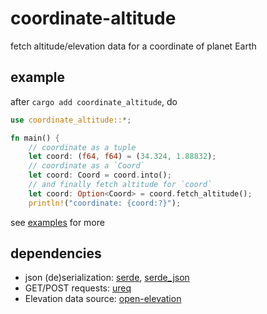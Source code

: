 # coordinate-altitude

fetch altitude/elevation data for a coordinate of planet Earth

## example

after `cargo add coordinate_altitude`, do

```rust
use coordinate_altitude::*;

fn main() {
    // coordinate as a tuple
    let coord: (f64, f64) = (34.324, 1.88832);
    // coordinate as a `Coord`
    let coord: Coord = coord.into();
    // and finally fetch altitude for `coord`
    let coord: Option<Coord> = coord.fetch_altitude();
    println!("coordinate: {coord:?}");
```

see [examples](./examples) for more


## dependencies

-   json (de)serialization: [serde](https://serde.rs), [serde_json](https://crates.io/crates/serde_json)
-   GET/POST requests: [ureq](https://crates.io/crates/ureq)
-   Elevation data source: [open-elevation](https://open-elevation.com/)
